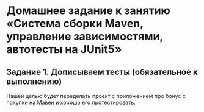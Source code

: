 # Домашнее задание к занятию «Система сборки Maven, управление зависимостями, автотесты на JUnit5»
## Задание 1. Дописываем тесты (обязательное к выполнению)
Нашей целью будет переделать проект с приложением про бонус с покупки на Мавен и хорошо его протестировать.